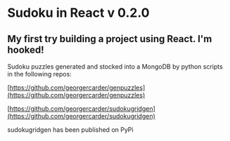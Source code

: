 # Sudoku in React v 0.2.0

## My first try building a project using React. I'm hooked!

Sudoku puzzles generated and stocked into a MongoDB by
python scripts in the following repos:

[https://github.com/georgercarder/genpuzzles](https://github.com/georgercarder/genpuzzles)


[https://github.com/georgercarder/sudokugridgen](https://github.com/georgercarder/sudokugridgen)


sudokugridgen has been published on PyPi

